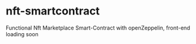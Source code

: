 # nft-smartcontract
Functional Nft Marketplace Smart-Contract with openZeppelin, front-end loading soon
